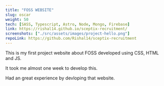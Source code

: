 ```yaml
---
title: "FOSS WEBSITE"
slug: oscar
weight: 50
tech: [SASS, Typescript, Astro, Node, Mongo, Firebase]
link: https://rishal14.github.io/sceptix-recruitment/
screenshots: ["./src/assets/images/project-hello.png"]
repoLink: https://github.com/Rishal14/sceptix-recruitment
---
```


This is my first project website about FOSS developed using CSS, HTML and JS. 

It took me almost one week to develop this.

Had an great experience by devloping that website.
